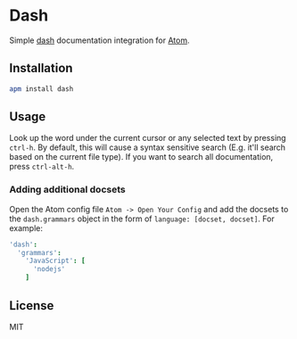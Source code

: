 # Dash

Simple [dash](http://kapeli.com/dash) documentation integration for [Atom](https://atom.io/packages/dash).

## Installation

```sh
apm install dash
```

## Usage

Look up the word under the current cursor or any selected text by pressing `ctrl-h`. By default, this will cause a syntax sensitive search (E.g. it'll search based on the current file type). If you want to search all documentation, press `ctrl-alt-h`.

### Adding additional docsets

Open the Atom config file `Atom -> Open Your Config` and add the docsets to the `dash.grammars` object in the form of `language: [docset, docset]`. For example:

```cson
'dash':
  'grammars':
    'JavaScript': [
      'nodejs'
    ]
```

## License

MIT
